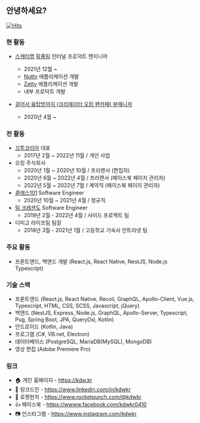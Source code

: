 ## 안녕하세요?

[![Hits](https://hits.seeyoufarm.com/api/count/incr/badge.svg?url=https%3A%2F%2Fgithub.com%2Fkdwkr)](https://github.com/kdwkr)

### 현 활동

- [스캐터랩](https://scatterlab.co.kr) [핑퐁팀](https://team.luda.ai) 인터널 프로덕트 엔지니어
  - 2021년 12월 ~
  - [Nutty](https://nuttymessenger.com) 애플리케이션 개발
  - [Zetty](https://zetty.app) 애플리케이션 개발
  - 내부 프로덕트 개발

- [걸어서 옼탑방까지 (크리에이터 오킹 팬카페) 부매니저](https://cafe.naver.com/okingrooftop)
  - 2020년 4월 ~ 

### 전 활동

- [끄투코리아](https://kkutu.co.kr) 대표
  - 2017년 2월 ~ 2022년 11월 / 개인 사업
- 오킹 주식회사
  - 2020년 1월 ~ 2020년 10월 / 프리랜서 (편집자)
  - 2020년 6월 ~ 2022년 4월 / 프리랜서 (페이스북 페이지 관리자)
  - 2022년 5월 ~ 2022년 7월 / 계약직 (페이스북 페이지 관리자)
- [클래스101](https://class101.net) Software Engineer
  - 2020년 10월 ~ 2021년 4월 / 정규직
- [팀 크레센도](https://team-crescendo.me) Software Engineer
  - 2019년 2월 - 2022년 4월 / 사이드 프로젝트 팀
- 디미고 라이프팀 팀장
  - 2018년 3월 - 2021년 1월 / 고등학교 기숙사 인트라넷 팀

### 주요 활동
- 프론트엔드, 백엔드 개발 (React.js, React Native, NestJS, Node.js Typescript)

### 기술 스택
- 프론트엔드 (React.js, React Native, Recoil, GraphQL, Apollo-Client, Vue.js, Typescript, HTML, CSS, SCSS, Javascript, jQuery)
- 백엔드 (NestJS, Express, Node.js, GraphQL, Apollo-Server, Typescript, Pug, Spring Boot, JPA, QueryDsl, Kotlin)
- 안드로이드 (Kotlin, Java)
- 프로그램 (C#, VB.net, Electron)
- 데이터베이스 (PostgreSQL, MariaDB(MySQL), MongoDB)
- 영상 편집 (Adobe Premiere Pro)

### 링크
- 🏠 개인 홈페이지 - https://kdw.kr
- 🔗 링크드인 - https://www.linkedin.com/in/kdwkr
- 🚀 로켓펀치 - https://www.rocketpunch.com/@kdwkr
- 👍 페이스북 - https://wwww.facebook.com/kdwkr0410
- 📷 인스타그램 - https://www.instagram.com/kdwkr
